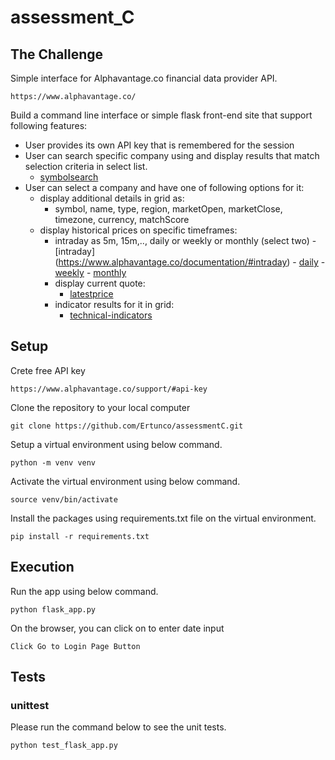 # assessment_C

## The Challenge
Simple interface for Alphavantage.co financial data provider API.
```
https://www.alphavantage.co/
```

Build a command line interface or simple flask front-end site that support following features:

- User provides its own API key that is remembered for the session
- User can search specific company using and display results that match selection criteria in select list.
    - [symbolsearch](https://www.alphavantage.co/documentation/#symbolsearch)
- User can select a company and have one of following options for it:
    - display additional details in grid as:
        - symbol, name, type, region, marketOpen, marketClose, timezone, currency, matchScore
    - display historical prices on specific timeframes:
        - intraday as 5m, 15m,.., daily or weekly or monthly (select two)
                - [intraday] (https://www.alphavantage.co/documentation/#intraday)
                - [daily](https://www.alphavantage.co/documentation/#daily)
                - [weekly](https://www.alphavantage.co/documentation/#weekly)
                - [monthly](https://www.alphavantage.co/documentation/#monthly)
        - display current quote:
            - [latestprice](https://www.alphavantage.co/documentation/#latestprice)
        - indicator results for it in grid:
            - [technical-indicators](https://www.alphavantage.co/documentation/#technical-indicators)

## Setup
Crete free API key
```
https://www.alphavantage.co/support/#api-key
```

Clone the repository to your local computer
```
git clone https://github.com/Ertunco/assessmentC.git
```

Setup a virtual environment using below command.
```
python -m venv venv
```

Activate the virtual environment using below command.
```
source venv/bin/activate
```

Install the packages using requirements.txt file on the virtual environment.
```
pip install -r requirements.txt
```

## Execution

Run the app using below command.
```
python flask_app.py
```

On the browser, you can click on to enter date input
```
Click Go to Login Page Button
```

## Tests

### unittest
Please run the command below to see the unit tests.
```
python test_flask_app.py
```